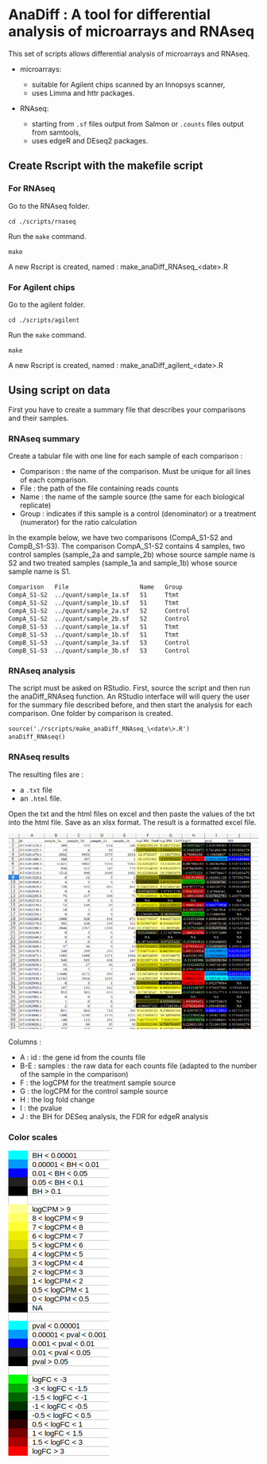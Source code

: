 # AnaDiff : A tool for differential analysis of microarrays and RNAseq

This set of scripts allows differential analysis of microarrays and RNAseq.

- microarrays:
  - suitable for Agilent chips scanned by an Innopsys scanner,
  - uses Limma and httr packages.

- RNAseq:
  - starting from `.sf` files output from Salmon or `.counts` files output from samtools,
  - uses edgeR and DEseq2 packages.

## Create Rscript with the makefile script

### For RNAseq

Go to the RNAseq folder.

```{}
cd ./scripts/rnaseq
```

Run the `make` command.

```{}
make
```

A new Rscript is created, named : make_anaDiff_RNAseq_\<date\>.R

### For Agilent chips

Go to the agilent folder.

```{}
cd ./scripts/agilent
```

Run the `make` command.

```{}
make
```

A new Rscript is created, named : make_anaDiff_agilent_\<date\>.R

## Using script on data

First you have to create a summary file that describes your comparisons and their samples.

### RNAseq summary

Create a tabular file with one line for each sample of each comparison :

- Comparison : the name of the comparison. Must be unique for all lines of each comparison.
- File : the path of the file containing reads counts
- Name : the name of the sample source (the same for each biological replicate)
- Group : indicates if this sample is a control (denominator) or a treatment (numerator) for the ratio calculation

In the example below, we have two comparisons (CompA_S1-S2 and CompB_S1-S3).
The comparison CompA_S1-S2 contains 4 samples, two control samples (sample_2a and sample_2b) whose source sample name is S2 and two treated samples (sample_1a and sample_1b) whose source sample name is S1.

```{}
Comparison   File                    Name   Group
CompA_S1-S2  ../quant/sample_1a.sf   S1     Ttmt
CompA_S1-S2  ../quant/sample_1b.sf   S1     Ttmt
CompA_S1-S2  ../quant/sample_2a.sf   S2     Control
CompA_S1-S2  ../quant/sample_2b.sf   S2     Control
CompB_S1-S3  ../quant/sample_1a.sf   S1     Ttmt
CompB_S1-S3  ../quant/sample_1b.sf   S1     Ttmt
CompB_S1-S3  ../quant/sample_3a.sf   S3     Control
CompB_S1-S3  ../quant/sample_3b.sf   S3     Control
```

### RNAseq analysis

The script must be asked on RStudio. First, source the script and then run the anaDiff_RNAseq function. An RStudio interface will will query the user for the summary file described before, and then start the analysis for each comparison. One folder by comparison is created.

```{}
source('./rscripts/make_anaDiff_RNAseq_\<date\>.R')
anaDiff_RNAseq()
```

### RNAseq results

The resulting files are :
- a `.txt` file
- an `.html` file.

Open the txt and the html files on excel and then paste the values of the txt into the html file. Save as an xlsx format. The result is a formatted excel file.

![xlsx result](./images/xlsx_result.png)

Columns :

- A : id : the gene id from the counts file
- B-E : samples : the raw data for each counts file (adapted to the number of the sample in the comparison)
- F : the logCPM for the treatment sample source
- G : the logCPM for the control sample source
- H : the log fold change
- I : the pvalue
- J : the BH for DESeq analysis, the FDR for edgeR analysis

### Color scales

![color scales](./images/color_scales.png)
